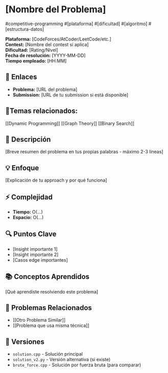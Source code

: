 # [Nombre del Problema]
#competitive-programming #[plataforma] #[dificultad] #[algoritmo] #[estructura-datos]

**Plataforma:** [CodeForces/AtCoder/LeetCode/etc.]  
**Contest:** [Nombre del contest si aplica]  
**Dificultad:** [Rating/Nivel]  
**Fecha de resolución:** [YYYY-MM-DD]  
**Tiempo empleado:** [HH:MM]  

## 🔗 Enlaces
- **Problema:** [URL del problema]
- **Submission:** [URL de tu submission si está disponible]

## 📓Temas relacionados:
[[Dynamic Programming]] [[Graph Theory]] [[Binary Search]]

## 📖 Descripción
[Breve resumen del problema en tus propias palabras - máximo 2-3 líneas]

## 💡 Enfoque
[Explicación de tu approach y por qué funciona]

## ⚡ Complejidad
- **Tiempo:** O(...)
- **Espacio:** O(...)

## 🔍 Puntos Clave
- [Insight importante 1]
- [Insight importante 2]
- [Casos edge importantes]

## 📚 Conceptos Aprendidos
[Qué aprendiste resolviendo este problema]

## 🔗 Problemas Relacionados
- [[Otro Problema Similar]]
- [[Problema que usa misma técnica]]

## 🔄 Versiones
- `solution.cpp` - Solución principal
- `solution_v2.py` - Versión alternativa (si existe)
- `brute_force.cpp` - Solución por fuerza bruta (para comparar)